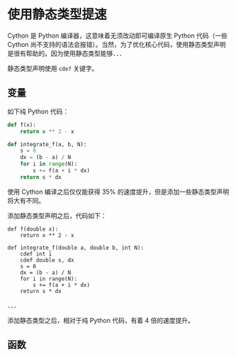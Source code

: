 # 使用静态类型提速

Cython 是 Python 编译器，这意味着无须改动即可编译原生 Python 代码（一些 Cython 尚不支持的语法会报错）。当然，为了优化核心代码，使用静态类型声明是很有帮助的。因为使用静态类型能够．．．

静态类型声明使用 ``cdef`` 关键字。

## 变量

如下纯 Python 代码：

```python
def f(x):
    return x ** 2 - x

def integrate_f(a, b, N):
    s = 0
    dx = (b - a) / N
    for i in range(N):
        s += f(a + i * dx)
    return s * dx
```

使用 Cython 编译之后仅仅能获得 35% 的速度提升，但是添加一些静态类型声明将大有不同。

添加静态类型声明之后，代码如下：

```cython
def f(double x):
    return x ** 2 - x

def integrate_f(double a, double b, int N):
    cdef int i
    cdef double s, dx
    s = 0
    dx = (b - a) / N
    for i in range(N):
        s += f(a + i * dx)
    return s * dx
```

．．．

添加静态类型之后，相对于纯 Python 代码，有着 4 倍的速度提升。

## 函数
